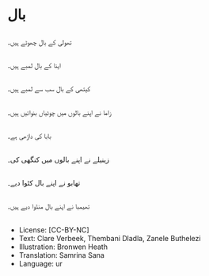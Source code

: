 # بال

##
تھولی کے بال چھوٹے ہیں۔

##
اینا کے بال لمبے ہیں۔

##
کیتھی کے بال سب سے لمبے ہیں۔

##
زاما نے اپنے بالوں میں چوٹیاں بنوائیں ہیں۔

##
بابا کی داڑھی ہے۔

##
زینیلے نے اپنے بالوں میں کنگھی کی۔

##
تھابو نے اپنے بال کٹوا دیے۔

##
تھیمبا نے اپنے بال منڈوا دیے ہیں۔

##
* License: [CC-BY-NC]
* Text: Clare Verbeek, Thembani Dladla, Zanele Buthelezi
* Illustration: Bronwen Heath
* Translation: Samrina Sana
* Language: ur
